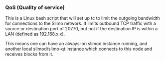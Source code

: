 ### QoS (Quality of service) ###

This is a Linux bash script that will set up tc to limit the outgoing bandwidth for connections to the Slimo network. It limits outbound TCP traffic with a source or destination port of 20770, but not if the destination IP is within a LAN (defined as 192.168.x.x).

This means one can have an always-on slimod instance running, and another local slimod/slimo-qt instance which connects to this node and receives blocks from it.
